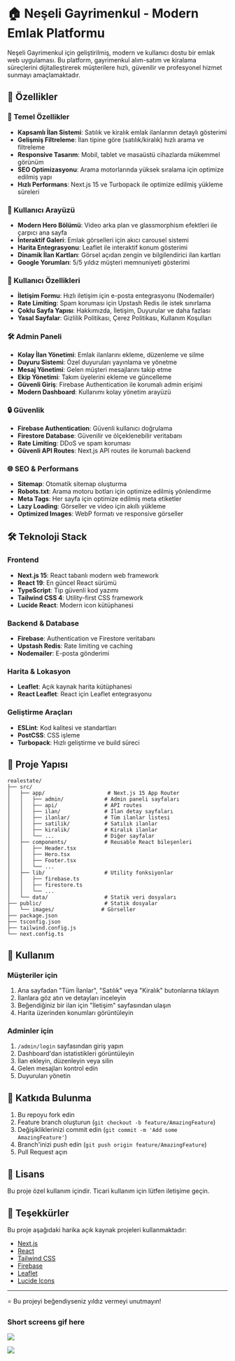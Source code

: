 # 🏠 Neşeli Gayrimenkul - Modern Emlak Platformu

Neşeli Gayrimenkul için geliştirilmiş, modern ve kullanıcı dostu bir emlak web uygulaması. Bu platform, gayrimenkul alım-satım ve kiralama süreçlerini dijitalleştirerek müşterilere hızlı, güvenilir ve profesyonel hizmet sunmayı amaçlamaktadır.

## 🚀 Özellikler

### 🎯 Temel Özellikler

- **Kapsamlı İlan Sistemi**: Satılık ve kiralık emlak ilanlarının detaylı gösterimi
- **Gelişmiş Filtreleme**: İlan tipine göre (satılık/kiralık) hızlı arama ve filtreleme
- **Responsive Tasarım**: Mobil, tablet ve masaüstü cihazlarda mükemmel görünüm
- **SEO Optimizasyonu**: Arama motorlarında yüksek sıralama için optimize edilmiş yapı
- **Hızlı Performans**: Next.js 15 ve Turbopack ile optimize edilmiş yükleme süreleri

### 🎨 Kullanıcı Arayüzü

- **Modern Hero Bölümü**: Video arka plan ve glassmorphism efektleri ile çarpıcı ana sayfa
- **İnteraktif Galeri**: Emlak görselleri için akıcı carousel sistemi
- **Harita Entegrasyonu**: Leaflet ile interaktif konum gösterimi
- **Dinamik İlan Kartları**: Görsel açıdan zengin ve bilgilendirici ilan kartları
- **Google Yorumları**: 5/5 yıldız müşteri memnuniyeti gösterimi

### 👥 Kullanıcı Özellikleri

- **İletişim Formu**: Hızlı iletişim için e-posta entegrasyonu (Nodemailer)
- **Rate Limiting**: Spam koruması için Upstash Redis ile istek sınırlama
- **Çoklu Sayfa Yapısı**: Hakkımızda, İletişim, Duyurular ve daha fazlası
- **Yasal Sayfalar**: Gizlilik Politikası, Çerez Politikası, Kullanım Koşulları

### 🛠️ Admin Paneli

- **Kolay İlan Yönetimi**: Emlak ilanlarını ekleme, düzenleme ve silme
- **Duyuru Sistemi**: Özel duyuruları yayınlama ve yönetme
- **Mesaj Yönetimi**: Gelen müşteri mesajlarını takip etme
- **Ekip Yönetimi**: Takım üyelerini ekleme ve güncelleme
- **Güvenli Giriş**: Firebase Authentication ile korumalı admin erişimi
- **Modern Dashboard**: Kullanımı kolay yönetim arayüzü

### 🔒 Güvenlik

- **Firebase Authentication**: Güvenli kullanıcı doğrulama
- **Firestore Database**: Güvenilir ve ölçeklenebilir veritabanı
- **Rate Limiting**: DDoS ve spam koruması
- **Güvenli API Routes**: Next.js API routes ile korumalı backend

### 🌐 SEO & Performans

- **Sitemap**: Otomatik sitemap oluşturma
- **Robots.txt**: Arama motoru botları için optimize edilmiş yönlendirme
- **Meta Tags**: Her sayfa için optimize edilmiş meta etiketler
- **Lazy Loading**: Görseller ve video için akıllı yükleme
- **Optimized Images**: WebP formatı ve responsive görseller

## 🛠️ Teknoloji Stack

### Frontend

- **Next.js 15**: React tabanlı modern web framework
- **React 19**: En güncel React sürümü
- **TypeScript**: Tip güvenli kod yazımı
- **Tailwind CSS 4**: Utility-first CSS framework
- **Lucide React**: Modern icon kütüphanesi

### Backend & Database

- **Firebase**: Authentication ve Firestore veritabanı
- **Upstash Redis**: Rate limiting ve caching
- **Nodemailer**: E-posta gönderimi

### Harita & Lokasyon

- **Leaflet**: Açık kaynak harita kütüphanesi
- **React Leaflet**: React için Leaflet entegrasyonu

### Geliştirme Araçları

- **ESLint**: Kod kalitesi ve standartları
- **PostCSS**: CSS işleme
- **Turbopack**: Hızlı geliştirme ve build süreci

## 📱 Proje Yapısı

```
realestate/
├── src/
│   ├── app/                    # Next.js 15 App Router
│   │   ├── admin/             # Admin paneli sayfaları
│   │   ├── api/               # API routes
│   │   ├── ilan/              # İlan detay sayfaları
│   │   ├── ilanlar/           # Tüm ilanlar listesi
│   │   ├── satilik/           # Satılık ilanlar
│   │   ├── kiralik/           # Kiralık ilanlar
│   │   └── ...                # Diğer sayfalar
│   ├── components/            # Reusable React bileşenleri
│   │   ├── Header.tsx
│   │   ├── Hero.tsx
│   │   ├── Footer.tsx
│   │   └── ...
│   ├── lib/                   # Utility fonksiyonlar
│   │   ├── firebase.ts
│   │   ├── firestore.ts
│   │   └── ...
│   └── data/                  # Statik veri dosyaları
├── public/                    # Statik dosyalar
│   └── images/               # Görseller
├── package.json
├── tsconfig.json
├── tailwind.config.js
└── next.config.ts
```

## 🎯 Kullanım

### Müşteriler için

1. Ana sayfadan "Tüm İlanlar", "Satılık" veya "Kiralık" butonlarına tıklayın
2. İlanlara göz atın ve detayları inceleyin
3. Beğendiğiniz bir ilan için "İletişim" sayfasından ulaşın
4. Harita üzerinden konumları görüntüleyin

### Adminler için

1. `/admin/login` sayfasından giriş yapın
2. Dashboard'dan istatistikleri görüntüleyin
3. İlan ekleyin, düzenleyin veya silin
4. Gelen mesajları kontrol edin
5. Duyuruları yönetin

## 🤝 Katkıda Bulunma

1. Bu repoyu fork edin
2. Feature branch oluşturun (`git checkout -b feature/AmazingFeature`)
3. Değişikliklerinizi commit edin (`git commit -m 'Add some AmazingFeature'`)
4. Branch'inizi push edin (`git push origin feature/AmazingFeature`)
5. Pull Request açın

## 📄 Lisans

Bu proje özel kullanım içindir. Ticari kullanım için lütfen iletişime geçin.

## 🙏 Teşekkürler

Bu proje aşağıdaki harika açık kaynak projeleri kullanmaktadır:

- [Next.js](https://nextjs.org/)
- [React](https://react.dev/)
- [Tailwind CSS](https://tailwindcss.com/)
- [Firebase](https://firebase.google.com/)
- [Leaflet](https://leafletjs.com/)
- [Lucide Icons](https://lucide.dev/)

---

⭐ Bu projeyi beğendiyseniz yıldız vermeyi unutmayın!

### Short screens gif here

![](/allcatt2.gif)

![](/allcatt3.gif)
